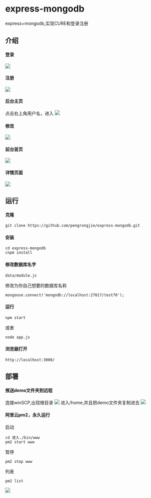 # express-mongodb
express+mongodb,实现CURE和登录注册
## 介绍
#### 登录
![](./doc/1508135589(1).png)
#### 注册
![](./doc/1508135594(1).png)
#### 后台主页
点击右上角用户名，进入
![](./doc/1508135618(1).png)
#### 修改
![](./doc/1508135625(1).png)
#### 前台首页
![](./doc/1508135632(1).png)
#### 详情页面
![](./doc/1508135638(1).png)
## 运行
#### 克隆
```
git clone https://github.com/pengrongjie/express-mongodb.git
```
#### 安装
```
cd express-mongodb
cnpm install
```
#### 修改数据库名字
```
data/module.js
```
修改为你自己想要的数据库名称
```
mongoose.connect('mongodb://localhost:27017/test70');
```
#### 运行
```
npm start
```
或者
```
node app.js
```
#### 浏览器打开
```
http://localhost:3000/
```
## 部署
#### 推送demo文件夹到远程
连接winSCP,出现根目录
![](./doc/1508138439(1).png)
进入/home,并且把demo文件夹复制进去
![](./doc/1508138554(1).png)
#### 阿里云pm2，永久运行
启动
```
cd 进入./bin/www
pm2 start www
```
暂停
```
pm2 stop www
```
列表
```
pm2 list
```
![](./doc/2153441650-59ded703b226d_articlex.png)
